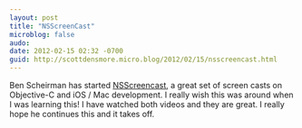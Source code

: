 ```yaml
---
layout: post
title: "NSScreenCast"
microblog: false
audo:
date: 2012-02-15 02:32 -0700
guid: http://scottdensmore.micro.blog/2012/02/15/nsscreencast.html
---
```


Ben Scheirman has started [NSScreencast](http://nsscreencast.com/), a great set of screen casts on Objective-C and iOS / Mac development. I really wish this was around when I was learning this! I have watched both videos and they are great. I really hope he continues this and it takes off.